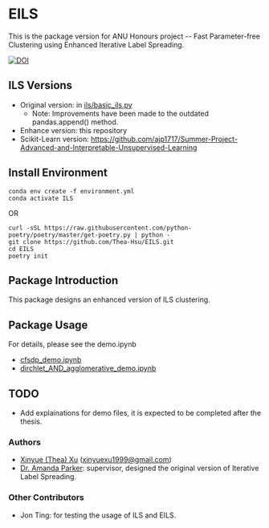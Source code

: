 # EILS

This is the package version for ANU Honours project -- Fast Parameter-free Clustering using Enhanced Iterative Label Spreading.

[![DOI](https://zenodo.org/badge/462578309.svg)](https://zenodo.org/badge/latestdoi/462578309)




## ILS Versions

- Original version: in [ils/basic_ils.py](https://github.com/Thea-Hsu/EILS/blob/main/ils/basic_ils.py)
  - Note: Improvements have been made to the outdated pandas.append() method.
- Enhance version: this repository
- Scikit-Learn version: https://github.com/ajp1717/Summer-Project-Advanced-and-Interpretable-Unsupervised-Learning



## Install Environment

```
conda env create -f environment.yml
conda activate ILS	
```

OR

```
curl -sSL https://raw.githubusercontent.com/python-poetry/poetry/master/get-poetry.py | python -
git clone https://github.com/Thea-Hsu/EILS.git
cd EILS
poetry init
```



## Package Introduction

This package designs an enhanced version of ILS clustering.



## Package Usage

For details, please see the demo.ipynb

- [cfsdp_demo.ipynb](https://github.com/Thea-Hsu/EILS/blob/main/cfsdp_demo.ipynb)
- [dirchlet_AND_agglomerative_demo.ipynb](https://github.com/Thea-Hsu/EILS/blob/main/dirchlet_AND_agglomerative_demo.ipynb)



## TODO

+ Add explainations for demo files, it is expected to be completed after the thesis.



### Authors

- [Xinyue (Thea) Xu](https://github.com/Thea-Hsu) (xinyuexu1999@gmail.com)
- [Dr. Amanda Parker](https://github.com/ajp1717): supervisor, designed the original version of Iterative Label Spreading.

### Other Contributors
- Jon Ting: for testing the usage of ILS and EILS.
